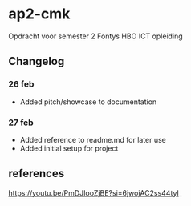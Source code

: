 # ap2-cmk
Opdracht voor semester 2 Fontys HBO ICT opleiding

## Changelog
### 26 feb
- Added pitch/showcase to documentation

### 27 feb
- Added reference to readme.md for later use
- Added initial setup for project

## references

https://youtu.be/PmDJIooZjBE?si=6jwojAC2ss44tyl_
